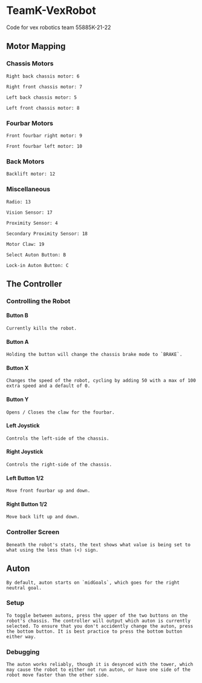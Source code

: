 
# TeamK-VexRobot

Code for vex robotics team 55885K-21-22

## Motor Mapping

### Chassis Motors

    Right back chassis motor: 6

    Right front chassis motor: 7
    
    Left back chassis motor: 5

    Left front chassis motor: 8

### Fourbar Motors

    Front fourbar right motor: 9

    Front fourbar left motor: 10

### Back Motors

    Backlift motor: 12

### Miscellaneous

    Radio: 13

    Vision Sensor: 17

    Proximity Sensor: 4

    Secondary Proximity Sensor: 18

    Motor Claw: 19

    Select Auton Button: B

    Lock-in Auton Button: C

## The Controller

### Controlling the Robot

#### **Button B**

    Currently kills the robot.

#### **Button A**

    Holding the button will change the chassis brake mode to `BRAKE`.

#### **Button X**

    Changes the speed of the robot, cycling by adding 50 with a max of 100 extra speed and a default of 0.

#### **Button Y**

    Opens / Closes the claw for the fourbar.

#### **Left Joystick**

    Controls the left-side of the chassis.

#### **Right Joystick**

    Controls the right-side of the chassis.

#### **Left Button 1/2**

    Move front fourbar up and down.

#### **Right Button 1/2**

    Move back lift up and down.

### Controller Screen

    Beneath the robot's stats, the text shows what value is being set to what using the less than (<) sign.

## Auton

    By default, auton starts on `midGoals`, which goes for the right neutral goal.

### Setup

    To toggle between autons, press the upper of the two buttons on the robot's chassis. The controller will output which auton is currently selected. To ensure that you don't accidently change the auton, press the bottom button. It is best practice to press the bottom button either way.

### Debugging

    The auton works reliably, though it is desynced with the tower, which may cause the robot to either not run auton, or have one side of the robot move faster than the other side.
